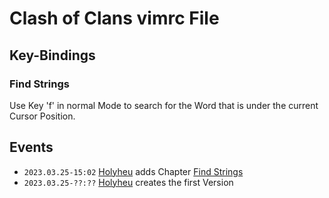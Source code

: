 # Clash of Clans vimrc File

## Key-Bindings

### Find Strings

Use Key 'f' in normal Mode to search for the Word that is under the current Cursor Position.

## Events

- ```2023.03.25-15:02``` [Holyheu](4.md) adds Chapter [Find Strings](#find-strings)
- ```2023.03.25-??:??``` [Holyheu](4.md) creates the first Version
